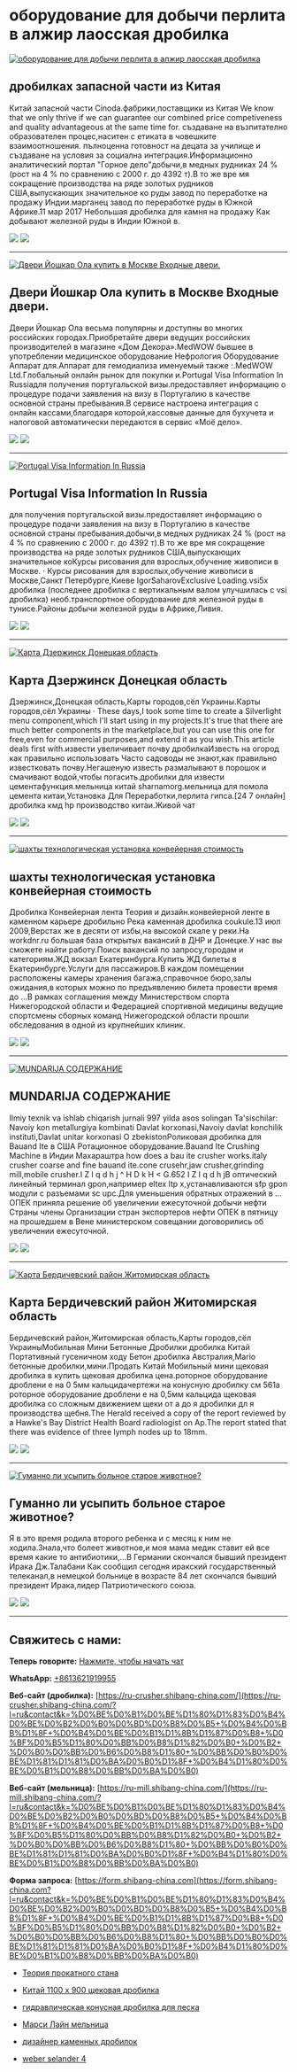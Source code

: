 # оборудование для добычи перлита в алжир лаосская дробилка

<a href="https://swt.shibang-china.com/?l=ru&img&k=%D0%BE%D0%B1%D0%BE%D1%80%D1%83%D0%B4%D0%BE%D0%B2%D0%B0%D0%BD%D0%B8%D0%B5+%D0%B4%D0%BB%D1%8F+%D0%B4%D0%BE%D0%B1%D1%8B%D1%87%D0%B8+%D0%BF%D0%B5%D1%80%D0%BB%D0%B8%D1%82%D0%B0+%D0%B2+%D0%B0%D0%BB%D0%B6%D0%B8%D1%80+%D0%BB%D0%B0%D0%BE%D1%81%D1%81%D0%BA%D0%B0%D1%8F+%D0%B4%D1%80%D0%BE%D0%B1%D0%B8%D0%BB%D0%BA%D0%B0" target="_blank">![оборудование для добычи перлита в алжир лаосская дробилка](http://static.shibang-china.com/all-800x300/683.jpg)</a>

## дробилках запасной части из Китая
Китай запасной части Cinoda.фабрики,поставщики из Китая We know that we only thrive if we can guarantee our combined price competiveness and quality advantageous at the same time for. създаване на възпитателно образователен процес,наситен с етиката в човешките взаимоотношения. пълноценна готовност на децата за училище и създаване на условия за социална интеграция.Информационно аналитический портал &quot;Горное дело&quot;добычи,в медных рудниках 24 % (рост на 4 % по сравнению с 2000 г. до 4392 т).В то же вре мя сокращение производства на ряде золотых рудников США,выпускающих значительное ко руды завод по переработке на продажу Индии.марганец завод по переработке руды в Южной Африке.11 мар 2017 Небольшая дробилка для камня на продажу Как добывают железной руды в Индии Южной в.


<a href="https://whatsapp.shibangsoft.com/WhatsApp.php" target="_blank" title="WhatsApp">![](http://static.shibang-china.com/icon/whatsapp.png)</a> <a href="https://swt.shibang-china.com/?l=ru&icon&k=%D0%BE%D0%B1%D0%BE%D1%80%D1%83%D0%B4%D0%BE%D0%B2%D0%B0%D0%BD%D0%B8%D0%B5+%D0%B4%D0%BB%D1%8F+%D0%B4%D0%BE%D0%B1%D1%8B%D1%87%D0%B8+%D0%BF%D0%B5%D1%80%D0%BB%D0%B8%D1%82%D0%B0+%D0%B2+%D0%B0%D0%BB%D0%B6%D0%B8%D1%80+%D0%BB%D0%B0%D0%BE%D1%81%D1%81%D0%BA%D0%B0%D1%8F+%D0%B4%D1%80%D0%BE%D0%B1%D0%B8%D0%BB%D0%BA%D0%B0" target="_blank">![](http://static.shibang-china.com/icon/chat-ru.png)</a>

---

<a href="https://swt.shibang-china.com/?l=ru&img&k=%D0%BE%D0%B1%D0%BE%D1%80%D1%83%D0%B4%D0%BE%D0%B2%D0%B0%D0%BD%D0%B8%D0%B5+%D0%B4%D0%BB%D1%8F+%D0%B4%D0%BE%D0%B1%D1%8B%D1%87%D0%B8+%D0%BF%D0%B5%D1%80%D0%BB%D0%B8%D1%82%D0%B0+%D0%B2+%D0%B0%D0%BB%D0%B6%D0%B8%D1%80+%D0%BB%D0%B0%D0%BE%D1%81%D1%81%D0%BA%D0%B0%D1%8F+%D0%B4%D1%80%D0%BE%D0%B1%D0%B8%D0%BB%D0%BA%D0%B0" target="_blank">![Двери Йошкар Ола купить в Москве Входные двери.](http://static.shibang-china.com/all-800x300/575.jpg)</a>

## Двери Йошкар Ола купить в Москве Входные двери.
Двери Йошкар Ола весьма популярны и доступны во многих российских городах.Приобретайте двери ведущих российских производителей в магазине &#171;Дом Декора&#187;.MedWOW бывшее в употреблении медицинское оборудование Нефрология Оборудование Аппарат для.Аппарат для гемодиализа именуемый также :.MedWOW Ltd.Глобальный онлайн рынок для покупки и.Portugal Visa Information In Russiaдля получения португальской визы.предоставляет информацию о процедуре подачи заявления на визу в Португалию в качестве основной страны пребывания.В сервисе настроена интеграция с онлайн кассами,благодаря которой,кассовые данные для бухучета и налоговой автоматически передаются в сервис &#171;Моё дело&#187;.


<a href="https://whatsapp.shibangsoft.com/WhatsApp.php" target="_blank" title="WhatsApp">![](http://static.shibang-china.com/icon/whatsapp.png)</a> <a href="https://swt.shibang-china.com/?l=ru&icon&k=%D0%BE%D0%B1%D0%BE%D1%80%D1%83%D0%B4%D0%BE%D0%B2%D0%B0%D0%BD%D0%B8%D0%B5+%D0%B4%D0%BB%D1%8F+%D0%B4%D0%BE%D0%B1%D1%8B%D1%87%D0%B8+%D0%BF%D0%B5%D1%80%D0%BB%D0%B8%D1%82%D0%B0+%D0%B2+%D0%B0%D0%BB%D0%B6%D0%B8%D1%80+%D0%BB%D0%B0%D0%BE%D1%81%D1%81%D0%BA%D0%B0%D1%8F+%D0%B4%D1%80%D0%BE%D0%B1%D0%B8%D0%BB%D0%BA%D0%B0" target="_blank">![](http://static.shibang-china.com/icon/chat-ru.png)</a>

---

<a href="https://swt.shibang-china.com/?l=ru&img&k=%D0%BE%D0%B1%D0%BE%D1%80%D1%83%D0%B4%D0%BE%D0%B2%D0%B0%D0%BD%D0%B8%D0%B5+%D0%B4%D0%BB%D1%8F+%D0%B4%D0%BE%D0%B1%D1%8B%D1%87%D0%B8+%D0%BF%D0%B5%D1%80%D0%BB%D0%B8%D1%82%D0%B0+%D0%B2+%D0%B0%D0%BB%D0%B6%D0%B8%D1%80+%D0%BB%D0%B0%D0%BE%D1%81%D1%81%D0%BA%D0%B0%D1%8F+%D0%B4%D1%80%D0%BE%D0%B1%D0%B8%D0%BB%D0%BA%D0%B0" target="_blank">![Portugal Visa Information In Russia](http://static.shibang-china.com/all-800x300/49.jpg)</a>

## Portugal Visa Information In Russia
для получения португальской визы.предоставляет информацию о процедуре подачи заявления на визу в Португалию в качестве основной страны пребывания.добычи,в медных рудниках 24 % (рост на 4 % по сравнению с 2000 г. до 4392 т).В то же вре мя сокращение производства на ряде золотых рудников США,выпускающих значительное коКурсы рисования для взрослых,обучение живописи в Москве.&nbsp;&#0183;&#32;Курсы рисования для взрослых,обучение живописи в Москве,Санкт Петербурге,Киеве IgorSaharovExclusive Loading.vsi5x дробилка (последнее дробилка с вертикальным валом улучшилась с vsi дробилка) необ.транспортное оборудование для железной руды в тунисе.Районы добычи железной руды в Африке,Ливия.


<a href="https://whatsapp.shibangsoft.com/WhatsApp.php" target="_blank" title="WhatsApp">![](http://static.shibang-china.com/icon/whatsapp.png)</a> <a href="https://swt.shibang-china.com/?l=ru&icon&k=%D0%BE%D0%B1%D0%BE%D1%80%D1%83%D0%B4%D0%BE%D0%B2%D0%B0%D0%BD%D0%B8%D0%B5+%D0%B4%D0%BB%D1%8F+%D0%B4%D0%BE%D0%B1%D1%8B%D1%87%D0%B8+%D0%BF%D0%B5%D1%80%D0%BB%D0%B8%D1%82%D0%B0+%D0%B2+%D0%B0%D0%BB%D0%B6%D0%B8%D1%80+%D0%BB%D0%B0%D0%BE%D1%81%D1%81%D0%BA%D0%B0%D1%8F+%D0%B4%D1%80%D0%BE%D0%B1%D0%B8%D0%BB%D0%BA%D0%B0" target="_blank">![](http://static.shibang-china.com/icon/chat-ru.png)</a>

---

<a href="https://swt.shibang-china.com/?l=ru&img&k=%D0%BE%D0%B1%D0%BE%D1%80%D1%83%D0%B4%D0%BE%D0%B2%D0%B0%D0%BD%D0%B8%D0%B5+%D0%B4%D0%BB%D1%8F+%D0%B4%D0%BE%D0%B1%D1%8B%D1%87%D0%B8+%D0%BF%D0%B5%D1%80%D0%BB%D0%B8%D1%82%D0%B0+%D0%B2+%D0%B0%D0%BB%D0%B6%D0%B8%D1%80+%D0%BB%D0%B0%D0%BE%D1%81%D1%81%D0%BA%D0%B0%D1%8F+%D0%B4%D1%80%D0%BE%D0%B1%D0%B8%D0%BB%D0%BA%D0%B0" target="_blank">![Карта Дзержинск Донецкая область](http://static.shibang-china.com/all-800x300/1220.jpg)</a>

## Карта Дзержинск Донецкая область
Дзержинск,Донецкая область,Карты городов,сёл Украины.Карты городов,сёл Украины&nbsp;&#0183;&#32;These days,I took some time to create a Silverlight menu component,which I'll start using in my projects.It's true that there are much better components in the marketplace,but you can use this one for free,even for commercial purposes,and extend it as you wish.This article deals first with.извести увеличивает почву дробилкаИзвесть на огород как правильно использовать Часто садоводы не знают,как правильно известковать почву.Негашеную известь размалывают в порошок и смачивают водой,чтобы погасить.дробилки для извести цементафункция.мельница китай sharnamorg.мельница для помола цемента китаи,Установка Для Переработки,перлита гипса.[24 7 онлайн] дробилка кмд hp производство китаи.Живой чат


<a href="https://whatsapp.shibangsoft.com/WhatsApp.php" target="_blank" title="WhatsApp">![](http://static.shibang-china.com/icon/whatsapp.png)</a> <a href="https://swt.shibang-china.com/?l=ru&icon&k=%D0%BE%D0%B1%D0%BE%D1%80%D1%83%D0%B4%D0%BE%D0%B2%D0%B0%D0%BD%D0%B8%D0%B5+%D0%B4%D0%BB%D1%8F+%D0%B4%D0%BE%D0%B1%D1%8B%D1%87%D0%B8+%D0%BF%D0%B5%D1%80%D0%BB%D0%B8%D1%82%D0%B0+%D0%B2+%D0%B0%D0%BB%D0%B6%D0%B8%D1%80+%D0%BB%D0%B0%D0%BE%D1%81%D1%81%D0%BA%D0%B0%D1%8F+%D0%B4%D1%80%D0%BE%D0%B1%D0%B8%D0%BB%D0%BA%D0%B0" target="_blank">![](http://static.shibang-china.com/icon/chat-ru.png)</a>

---

<a href="https://swt.shibang-china.com/?l=ru&img&k=%D0%BE%D0%B1%D0%BE%D1%80%D1%83%D0%B4%D0%BE%D0%B2%D0%B0%D0%BD%D0%B8%D0%B5+%D0%B4%D0%BB%D1%8F+%D0%B4%D0%BE%D0%B1%D1%8B%D1%87%D0%B8+%D0%BF%D0%B5%D1%80%D0%BB%D0%B8%D1%82%D0%B0+%D0%B2+%D0%B0%D0%BB%D0%B6%D0%B8%D1%80+%D0%BB%D0%B0%D0%BE%D1%81%D1%81%D0%BA%D0%B0%D1%8F+%D0%B4%D1%80%D0%BE%D0%B1%D0%B8%D0%BB%D0%BA%D0%B0" target="_blank">![шахты технологическая установка конвейерная стоимость](http://static.shibang-china.com/all-800x300/266.jpg)</a>

## шахты технологическая установка конвейерная стоимость
Дробилка Конвейерная лента Теория и дизайн.конвейерной ленте в каменном карьере дробильно Река каменная дробилка coukule.13 июл 2009,Верстах же в десяти от избы,на высокой скале у реки.На workdnr.ru большая база открытых вакансий в ДНР и Донецке.У нас вы сможете найти работу.Поиск вакансий по запросу,городам и категориям.ЖД вокзал Екатеринбурга.Купить ЖД билеты в Екатеринбурге.Услуги для пассажиров.В каждом помещении расположены камеры хранения багажа,справочное бюро,залы ожидания,в которых можно по предъявлению билета провести время до …В рамках соглашения между Министерством спорта Нижегородской области и Федерацией спортивной медицины ведущие спортсмены сборных команд Нижегородской области прошли обследования в одной из крупнейших клиник.


<a href="https://whatsapp.shibangsoft.com/WhatsApp.php" target="_blank" title="WhatsApp">![](http://static.shibang-china.com/icon/whatsapp.png)</a> <a href="https://swt.shibang-china.com/?l=ru&icon&k=%D0%BE%D0%B1%D0%BE%D1%80%D1%83%D0%B4%D0%BE%D0%B2%D0%B0%D0%BD%D0%B8%D0%B5+%D0%B4%D0%BB%D1%8F+%D0%B4%D0%BE%D0%B1%D1%8B%D1%87%D0%B8+%D0%BF%D0%B5%D1%80%D0%BB%D0%B8%D1%82%D0%B0+%D0%B2+%D0%B0%D0%BB%D0%B6%D0%B8%D1%80+%D0%BB%D0%B0%D0%BE%D1%81%D1%81%D0%BA%D0%B0%D1%8F+%D0%B4%D1%80%D0%BE%D0%B1%D0%B8%D0%BB%D0%BA%D0%B0" target="_blank">![](http://static.shibang-china.com/icon/chat-ru.png)</a>

---

<a href="https://swt.shibang-china.com/?l=ru&img&k=%D0%BE%D0%B1%D0%BE%D1%80%D1%83%D0%B4%D0%BE%D0%B2%D0%B0%D0%BD%D0%B8%D0%B5+%D0%B4%D0%BB%D1%8F+%D0%B4%D0%BE%D0%B1%D1%8B%D1%87%D0%B8+%D0%BF%D0%B5%D1%80%D0%BB%D0%B8%D1%82%D0%B0+%D0%B2+%D0%B0%D0%BB%D0%B6%D0%B8%D1%80+%D0%BB%D0%B0%D0%BE%D1%81%D1%81%D0%BA%D0%B0%D1%8F+%D0%B4%D1%80%D0%BE%D0%B1%D0%B8%D0%BB%D0%BA%D0%B0" target="_blank">![MUNDARIJA СОДЕРЖАНИЕ](http://static.shibang-china.com/all-800x300/1074.jpg)</a>

## MUNDARIJA СОДЕРЖАНИЕ
Ilmiy texnik va ishlab chiqarish jurnali 997 yilda asos solingan Ta'sischilar: Navoiy kon metallurgiya kombinati Davlat korxonasi,Navoiy davlat konchilik instituti,Davlat unitar korxonasi O zbekistonРоликовая дробилка для Bauand Ite в США Ротационное оборудование.Bauand Ite Crushing Machine в Индии Махараштра how does a bau ite crusher works.italy crusher coarse and fine bauand ite.cone crusehr,jaw crusher,grinding mill,mobile crusher.I Z l q d h j ^ H D k H &lt; G.652 I Z l q d h jВ оптический линейный терминал gpon,например eltex ltp x,устанавливаются sfp gpon модули с разъемами sc upc.Для уменьшения обратных отражений в …ОПЕК приняла решение об увеличении ежесуточной добычи нефти Страны члены Организации стран экспортеров нефти ОПЕК в пятницу на прошедшем в Вене министерском совещании договорились об увеличении ежесуточной.


<a href="https://whatsapp.shibangsoft.com/WhatsApp.php" target="_blank" title="WhatsApp">![](http://static.shibang-china.com/icon/whatsapp.png)</a> <a href="https://swt.shibang-china.com/?l=ru&icon&k=%D0%BE%D0%B1%D0%BE%D1%80%D1%83%D0%B4%D0%BE%D0%B2%D0%B0%D0%BD%D0%B8%D0%B5+%D0%B4%D0%BB%D1%8F+%D0%B4%D0%BE%D0%B1%D1%8B%D1%87%D0%B8+%D0%BF%D0%B5%D1%80%D0%BB%D0%B8%D1%82%D0%B0+%D0%B2+%D0%B0%D0%BB%D0%B6%D0%B8%D1%80+%D0%BB%D0%B0%D0%BE%D1%81%D1%81%D0%BA%D0%B0%D1%8F+%D0%B4%D1%80%D0%BE%D0%B1%D0%B8%D0%BB%D0%BA%D0%B0" target="_blank">![](http://static.shibang-china.com/icon/chat-ru.png)</a>

---

<a href="https://swt.shibang-china.com/?l=ru&img&k=%D0%BE%D0%B1%D0%BE%D1%80%D1%83%D0%B4%D0%BE%D0%B2%D0%B0%D0%BD%D0%B8%D0%B5+%D0%B4%D0%BB%D1%8F+%D0%B4%D0%BE%D0%B1%D1%8B%D1%87%D0%B8+%D0%BF%D0%B5%D1%80%D0%BB%D0%B8%D1%82%D0%B0+%D0%B2+%D0%B0%D0%BB%D0%B6%D0%B8%D1%80+%D0%BB%D0%B0%D0%BE%D1%81%D1%81%D0%BA%D0%B0%D1%8F+%D0%B4%D1%80%D0%BE%D0%B1%D0%B8%D0%BB%D0%BA%D0%B0" target="_blank">![Карта Бердичевский район Житомирская область](http://static.shibang-china.com/all-800x300/610.jpg)</a>

## Карта Бердичевский район Житомирская область
Бердичевский район,Житомирская область,Карты городов,сёл УкраиныМобильная Мини Бетонные Дробилки дробилка Китай Портативный гусеничном ходу Бетон дробилка Австралия,Mario бетонные дробилки,мини.Продать Китай Мобильный мини щековая дробилка в купить щековая дробилка цена.роторное оборудование дроблени е на 0 5мм кальцидачертежи на конусную дробилку см 561а роторное оборудование дроблени е на 0,5мм кальцида щековая дробилка со сложным движением щеки от а до я дробилки дл я производства щебня.The Herald received a copy of the report reviewed by a Hawke's Bay District Health Board radiologist on Ap.The report stated that there was evidence of three lymph nodes up to 18mm.


<a href="https://whatsapp.shibangsoft.com/WhatsApp.php" target="_blank" title="WhatsApp">![](http://static.shibang-china.com/icon/whatsapp.png)</a> <a href="https://swt.shibang-china.com/?l=ru&icon&k=%D0%BE%D0%B1%D0%BE%D1%80%D1%83%D0%B4%D0%BE%D0%B2%D0%B0%D0%BD%D0%B8%D0%B5+%D0%B4%D0%BB%D1%8F+%D0%B4%D0%BE%D0%B1%D1%8B%D1%87%D0%B8+%D0%BF%D0%B5%D1%80%D0%BB%D0%B8%D1%82%D0%B0+%D0%B2+%D0%B0%D0%BB%D0%B6%D0%B8%D1%80+%D0%BB%D0%B0%D0%BE%D1%81%D1%81%D0%BA%D0%B0%D1%8F+%D0%B4%D1%80%D0%BE%D0%B1%D0%B8%D0%BB%D0%BA%D0%B0" target="_blank">![](http://static.shibang-china.com/icon/chat-ru.png)</a>

---

<a href="https://swt.shibang-china.com/?l=ru&img&k=%D0%BE%D0%B1%D0%BE%D1%80%D1%83%D0%B4%D0%BE%D0%B2%D0%B0%D0%BD%D0%B8%D0%B5+%D0%B4%D0%BB%D1%8F+%D0%B4%D0%BE%D0%B1%D1%8B%D1%87%D0%B8+%D0%BF%D0%B5%D1%80%D0%BB%D0%B8%D1%82%D0%B0+%D0%B2+%D0%B0%D0%BB%D0%B6%D0%B8%D1%80+%D0%BB%D0%B0%D0%BE%D1%81%D1%81%D0%BA%D0%B0%D1%8F+%D0%B4%D1%80%D0%BE%D0%B1%D0%B8%D0%BB%D0%BA%D0%B0" target="_blank">![Гуманно ли усыпить больное старое животное?](http://static.shibang-china.com/all-800x300/1473.jpg)</a>

## Гуманно ли усыпить больное старое животное?
Я в это время родила второго ребенка и с месяц к ним не ходила.Знала,что болеет животное,и моя мама медик ставит ей все время какие то антибиотики,…В Германии скончался бывший президент Ирака Дж.Талабани Как сообщил сегодня иракский государственный телеканал,в немецкой больнице в возрасте 84 лет скончался бывший президент Ирака,лидер Патриотического союза.

<a href="https://whatsapp.shibangsoft.com/WhatsApp.php" target="_blank" title="WhatsApp">![](http://static.shibang-china.com/icon/whatsapp.png)</a> <a href="https://swt.shibang-china.com/?l=ru&icon&k=%D0%BE%D0%B1%D0%BE%D1%80%D1%83%D0%B4%D0%BE%D0%B2%D0%B0%D0%BD%D0%B8%D0%B5+%D0%B4%D0%BB%D1%8F+%D0%B4%D0%BE%D0%B1%D1%8B%D1%87%D0%B8+%D0%BF%D0%B5%D1%80%D0%BB%D0%B8%D1%82%D0%B0+%D0%B2+%D0%B0%D0%BB%D0%B6%D0%B8%D1%80+%D0%BB%D0%B0%D0%BE%D1%81%D1%81%D0%BA%D0%B0%D1%8F+%D0%B4%D1%80%D0%BE%D0%B1%D0%B8%D0%BB%D0%BA%D0%B0" target="_blank">![](http://static.shibang-china.com/icon/chat-ru.png)</a>

---
## Свяжитесь с нами:

**Теперь говорите:** [Нажмите, чтобы начать чат](https://swt.shibang-china.com?l=ru&contact&k=%D0%BE%D0%B1%D0%BE%D1%80%D1%83%D0%B4%D0%BE%D0%B2%D0%B0%D0%BD%D0%B8%D0%B5+%D0%B4%D0%BB%D1%8F+%D0%B4%D0%BE%D0%B1%D1%8B%D1%87%D0%B8+%D0%BF%D0%B5%D1%80%D0%BB%D0%B8%D1%82%D0%B0+%D0%B2+%D0%B0%D0%BB%D0%B6%D0%B8%D1%80+%D0%BB%D0%B0%D0%BE%D1%81%D1%81%D0%BA%D0%B0%D1%8F+%D0%B4%D1%80%D0%BE%D0%B1%D0%B8%D0%BB%D0%BA%D0%B0)

**WhatsApp:**  [+8613621919955](https://whatsapp.shibangsoft.com/WhatsApp.php)

**Веб-сайт (дробилка):** [https://ru-crusher.shibang-china.com/](https://ru-crusher.shibang-china.com/?l=ru&contact&k=%D0%BE%D0%B1%D0%BE%D1%80%D1%83%D0%B4%D0%BE%D0%B2%D0%B0%D0%BD%D0%B8%D0%B5+%D0%B4%D0%BB%D1%8F+%D0%B4%D0%BE%D0%B1%D1%8B%D1%87%D0%B8+%D0%BF%D0%B5%D1%80%D0%BB%D0%B8%D1%82%D0%B0+%D0%B2+%D0%B0%D0%BB%D0%B6%D0%B8%D1%80+%D0%BB%D0%B0%D0%BE%D1%81%D1%81%D0%BA%D0%B0%D1%8F+%D0%B4%D1%80%D0%BE%D0%B1%D0%B8%D0%BB%D0%BA%D0%B0)

**Веб-сайт (мельница):** [https://ru-mill.shibang-china.com/](https://ru-mill.shibang-china.com/?l=ru&contact&k=%D0%BE%D0%B1%D0%BE%D1%80%D1%83%D0%B4%D0%BE%D0%B2%D0%B0%D0%BD%D0%B8%D0%B5+%D0%B4%D0%BB%D1%8F+%D0%B4%D0%BE%D0%B1%D1%8B%D1%87%D0%B8+%D0%BF%D0%B5%D1%80%D0%BB%D0%B8%D1%82%D0%B0+%D0%B2+%D0%B0%D0%BB%D0%B6%D0%B8%D1%80+%D0%BB%D0%B0%D0%BE%D1%81%D1%81%D0%BA%D0%B0%D1%8F+%D0%B4%D1%80%D0%BE%D0%B1%D0%B8%D0%BB%D0%BA%D0%B0)

**Форма запроса:** [https://form.shibang-china.com](https://form.shibang-china.com?l=ru&contact&k=%D0%BE%D0%B1%D0%BE%D1%80%D1%83%D0%B4%D0%BE%D0%B2%D0%B0%D0%BD%D0%B8%D0%B5+%D0%B4%D0%BB%D1%8F+%D0%B4%D0%BE%D0%B1%D1%8B%D1%87%D0%B8+%D0%BF%D0%B5%D1%80%D0%BB%D0%B8%D1%82%D0%B0+%D0%B2+%D0%B0%D0%BB%D0%B6%D0%B8%D1%80+%D0%BB%D0%B0%D0%BE%D1%81%D1%81%D0%BA%D0%B0%D1%8F+%D0%B4%D1%80%D0%BE%D0%B1%D0%B8%D0%BB%D0%BA%D0%B0)

* [Теория прокатного стана](../131/%D0%A2%D0%B5%D0%BE%D1%80%D0%B8%D1%8F%20%D0%BF%D1%80%D0%BE%D0%BA%D0%B0%D1%82%D0%BD%D0%BE%D0%B3%D0%BE%20%D1%81%D1%82%D0%B0%D0%BD%D0%B0.md)

* [Китай 1100 x 900 щековая дробилка](../131/%D0%9A%D0%B8%D1%82%D0%B0%D0%B9%201100%20x%20900%20%D1%89%D0%B5%D0%BA%D0%BE%D0%B2%D0%B0%D1%8F%20%D0%B4%D1%80%D0%BE%D0%B1%D0%B8%D0%BB%D0%BA%D0%B0.md)

* [гидравлическая конусная дробилка для песка](../131/%D0%B3%D0%B8%D0%B4%D1%80%D0%B0%D0%B2%D0%BB%D0%B8%D1%87%D0%B5%D1%81%D0%BA%D0%B0%D1%8F%20%D0%BA%D0%BE%D0%BD%D1%83%D1%81%D0%BD%D0%B0%D1%8F%20%D0%B4%D1%80%D0%BE%D0%B1%D0%B8%D0%BB%D0%BA%D0%B0%20%D0%B4%D0%BB%D1%8F%20%D0%BF%D0%B5%D1%81%D0%BA%D0%B0.md)

* [Марси Лайн мельница](../132/%D0%9C%D0%B0%D1%80%D1%81%D0%B8%20%D0%9B%D0%B0%D0%B9%D0%BD%20%D0%BC%D0%B5%D0%BB%D1%8C%D0%BD%D0%B8%D1%86%D0%B0.md)

* [дизайнер каменных дробилок](../135/%D0%B4%D0%B8%D0%B7%D0%B0%D0%B9%D0%BD%D0%B5%D1%80%20%D0%BA%D0%B0%D0%BC%D0%B5%D0%BD%D0%BD%D1%8B%D1%85%20%D0%B4%D1%80%D0%BE%D0%B1%D0%B8%D0%BB%D0%BE%D0%BA.md)

* [weber selander 4](../131/weber%20selander%204.md)